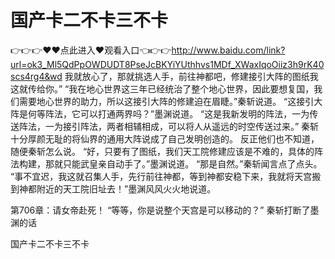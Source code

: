 # 国产卡二不卡三不卡

👉👉👉♥♥点此进入♥观看入口👈👉👉http://www.baidu.com/link?url=ok3_Ml5QdPpOWDUDT8PseJcBKYiYUthhvs1MDf_XWaxIqoOiiz3h9rK40scs4rg4&wd
我就放心了，那就挑选人手，前往神都吧，修建接引大阵的图纸我这就传给你。”
    “我在地心世界这三年已经统治了整个地心世界，因此要想复国，我们需要地心世界的助力，所以这接引大阵的修建迫在眉睫。”秦斩说道。
    “这接引大阵是何等阵法，它可以打通两界吗？”墨渊说道。
    “这是我新发明的阵法，一为传送阵法，一为接引阵法，两者相辅相成，可以将人从遥远的时空传送过来。”
    秦斩十分厚颜无耻的将仙界的通用大阵说成了自己发明创造的。
    反正他们也不知道，随便秦斩怎么说。
    “好，只要有了图纸，我们天工院修建应该是不难的，具体的阵法构建，那就只能武皇亲自动手了。”墨渊说道。
    “那是自然。”秦斩闻言点了点头。
    “事不宜迟，我这就召集人手，先行前往神都，等到神都安稳下来，我就将天宫搬到神都附近的天工院旧址去！”墨渊风风火火地说道。

第706章：请女帝赴死！
    “等等，你是说整个天宫是可以移动的？”
    秦斩打断了墨渊的话

国产卡二不卡三不卡
